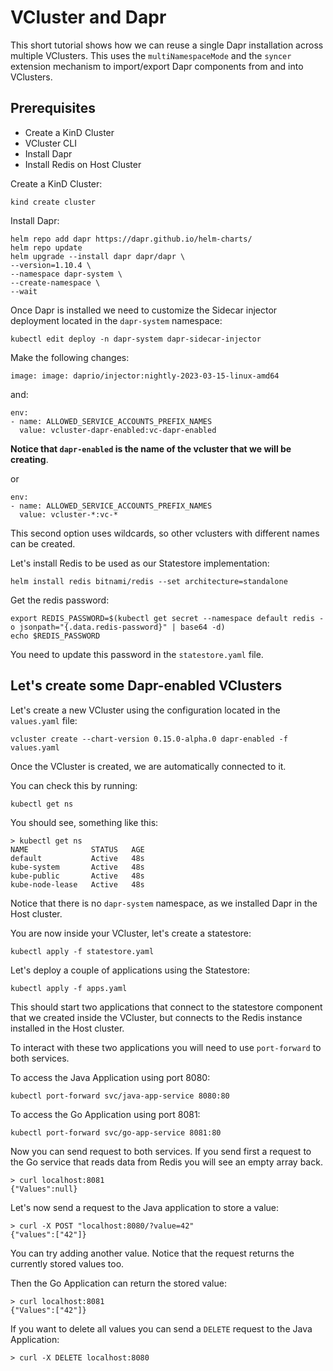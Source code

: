 # VCluster and Dapr


This short tutorial shows how we can reuse a single Dapr installation across multiple VClusters. 
This uses the `multiNamespaceMode` and the `syncer` extension mechanism to import/export Dapr components from and into VClusters. 

## Prerequisites

- Create a KinD Cluster
- VCluster CLI
- Install Dapr
- Install Redis on Host Cluster

Create a KinD Cluster:

```
kind create cluster
```

Install Dapr: 


```
helm repo add dapr https://dapr.github.io/helm-charts/
helm repo update
helm upgrade --install dapr dapr/dapr \
--version=1.10.4 \
--namespace dapr-system \
--create-namespace \
--wait
```

Once Dapr is installed we need to customize the Sidecar injector deployment located in the `dapr-system` namespace: 

```
kubectl edit deploy -n dapr-system dapr-sidecar-injector
```

Make the following changes: 

```
image: image: daprio/injector:nightly-2023-03-15-linux-amd64
```

and: 

```
env: 
- name: ALLOWED_SERVICE_ACCOUNTS_PREFIX_NAMES
  value: vcluster-dapr-enabled:vc-dapr-enabled
```

**Notice that `dapr-enabled` is the name of the vcluster that we will be creating**. 

or

```
env: 
- name: ALLOWED_SERVICE_ACCOUNTS_PREFIX_NAMES
  value: vcluster-*:vc-*
```

This second option uses wildcards, so other vclusters with different names can be created.



Let's install Redis to be used as our Statestore implementation:

```
helm install redis bitnami/redis --set architecture=standalone
```

Get the redis password: 
```
export REDIS_PASSWORD=$(kubectl get secret --namespace default redis -o jsonpath="{.data.redis-password}" | base64 -d) 
echo $REDIS_PASSWORD
```

You need to update this password in the `statestore.yaml` file. 

## Let's create some Dapr-enabled VClusters

Let's create a new VCluster using the configuration located in the `values.yaml` file: 

```
vcluster create --chart-version 0.15.0-alpha.0 dapr-enabled -f values.yaml
```

Once the VCluster is created, we are automatically connected to it. 

You can check this by running:
```
kubectl get ns
```
You should see, something like this: 
```
> kubectl get ns
NAME              STATUS   AGE
default           Active   48s
kube-system       Active   48s
kube-public       Active   48s
kube-node-lease   Active   48s
```

Notice that there is no `dapr-system` namespace, as we installed Dapr in the Host cluster. 

You are now inside your VCluster, let's create a statestore: 

```
kubectl apply -f statestore.yaml
```

Let's deploy a couple of applications using the Statestore: 

```
kubectl apply -f apps.yaml
```

This should start two applications that connect to the statestore component that we created inside the VCluster, but connects to the Redis instance installed in the Host cluster.


To interact with these two applications you will need to use `port-forward` to both services.

To access the Java Application using port 8080:
```
kubectl port-forward svc/java-app-service 8080:80 
```
To access the Go Application using port 8081:
```
kubectl port-forward svc/go-app-service 8081:80
```

Now you can send request to both services. If you send first a request to the Go service that reads data from Redis you will see an empty array back. 

```
> curl localhost:8081          
{"Values":null} 
```

Let's now send a request to the Java application to store a value: 

```
> curl -X POST "localhost:8080/?value=42"
{"values":["42"]}
```

You can try adding another value. Notice that the request returns the currently stored values too.

Then the Go Application can return the stored value: 

```
> curl localhost:8081
{"Values":["42"]}
```

If you want to delete all values you can send a `DELETE` request to the Java Application: 

```
> curl -X DELETE localhost:8080
```
